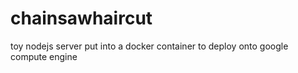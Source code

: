 # chainsawhaircut
toy nodejs server put into a docker container to deploy onto google compute engine
